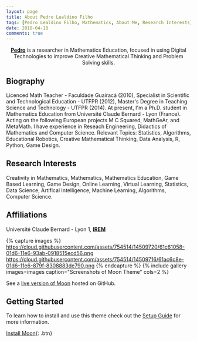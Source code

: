 ```yaml
---
layout: page
title: About Pedro Lealdino Filho
tags: [Pedro Lealdino Filho, Mathematics, About Me, Research Interests]
date: 2018-04-18
comments: true
---
```

    
<center><a href="https://www.researchgate.net/profile/Pedro_Lealdino_Filho2"><b>Pedro</b></a> is a researcher in Mathematics Education, focused in using Digital Technologies to improve Creative Mathematical Thinking and Problem Solving skills.</center>

## Biography


Licenced Math Teacher - Faculdade Guairacá (2010), Specialist in Scientific and Technological Education - UTFPR (2012), Master's Degree in Teaching Science and Technology - UTFPR (2014).
At present, I'm a Ph.D. student in Mathematics Education from Université Claude Bernard - Lyon (France). 
Acting on the following European projects M C Squared, MathGeAr, and MetaMath. I have experience in Reseach Engineering, Didactics of Mathematics and Computer Science. Relevant Topics: Statistics, Algorithms, Educational Robotics, Creative Mathematical Thinking, Data Analysis, R, Python, Game Design.

## Research Interests

Creativity in Mathematics, Mathematics, Mathematics Education, Game Based Learning, Game Design, Online Learning, Virtual Learning, Statistics, Data Science, Artifical Intelligence, Machine Learning, Algorithms, Computer Science.

## Affiliations

Université Claude Bernard - Lyon 1, <a href="http://math.univ-lyon1.fr/irem/"><b>IREM</b></a>


{% capture images %}
    https://cloud.githubusercontent.com/assets/754514/14509720/61c61058-01d6-11e6-93ab-0918515ecd56.png
    https://cloud.githubusercontent.com/assets/754514/14509716/61ac6c8e-01d6-11e6-879f-8308883de790.png
{% endcapture %}
{% include gallery images=images caption="Screenshots of Moon Theme" cols=2 %}

See a [live version of Moon](http://taylantatli.github.io/Moon) hosted on GitHub.

## Getting Started

To learn how to install and use this theme check out the [Setup Guide](http://taylantatli.me/Moon/moon-theme/) for more information.
      
[Install Moon](https://github.com/TaylanTatli/Moon){: .btn}
